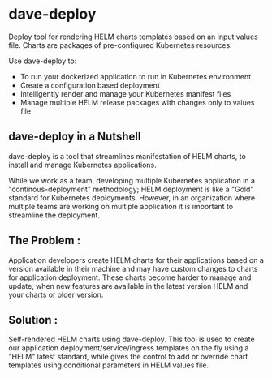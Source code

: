 # dave-deploy
Deploy tool for rendering HELM charts templates based on an input values file. Charts are packages of pre-configured Kubernetes resources.

Use dave-deploy to:
  - To run your dockerized application to run in Kubernetes environment
  - Create a configuration based deployment
  - Intelligently render and manage your Kubernetes manifest files
  - Manage multiple HELM release packages with changes only to values file
  
## dave-deploy in a Nutshell

dave-deploy is a tool that streamlines manifestation of HELM charts, to install and manage Kubernetes applications. 

While we work as a team, developing multiple Kubernetes application in a "continous-deployment" methodology; HELM deployment is like a "Gold" standard for Kubernetes deployments. However, in an organization where multiple teams are working on multiple application it is important to streamline the deployment.

## The Problem : 
Application developers create HELM charts for their applications based on a version available in their machine and may have custom changes to charts for application deployment. These charts become harder to manage and update, when new features are available in the latest version HELM and your charts or older version. 

## Solution : 
Self-rendered HELM charts using dave-deploy. This tool is used to create our application deployment/service/ingress templates on the fly using a "HELM" latest standard, while gives the control to add or override chart templates using conditional parameters in HELM values file.


